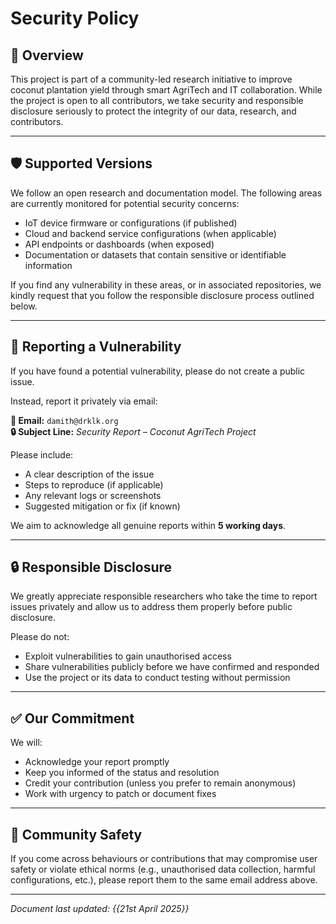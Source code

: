 # Security Policy

## 📌 Overview

This project is part of a community-led research initiative to improve coconut plantation yield through smart AgriTech and IT collaboration. While the project is open to all contributors, we take security and responsible disclosure seriously to protect the integrity of our data, research, and contributors.

---

## 🛡 Supported Versions

We follow an open research and documentation model. The following areas are currently monitored for potential security concerns:

- IoT device firmware or configurations (if published)
- Cloud and backend service configurations (when applicable)
- API endpoints or dashboards (when exposed)
- Documentation or datasets that contain sensitive or identifiable information

If you find any vulnerability in these areas, or in associated repositories, we kindly request that you follow the responsible disclosure process outlined below.

---

## 🧾 Reporting a Vulnerability

If you have found a potential vulnerability, please do not create a public issue.

Instead, report it privately via email:

**📧 Email:** `damith@drklk.org`  
**🔒 Subject Line:** *Security Report – Coconut AgriTech Project*

Please include:

- A clear description of the issue
- Steps to reproduce (if applicable)
- Any relevant logs or screenshots
- Suggested mitigation or fix (if known)

We aim to acknowledge all genuine reports within **5 working days**.

---

## 🔒 Responsible Disclosure

We greatly appreciate responsible researchers who take the time to report issues privately and allow us to address them properly before public disclosure.

Please do not:

- Exploit vulnerabilities to gain unauthorised access
- Share vulnerabilities publicly before we have confirmed and responded
- Use the project or its data to conduct testing without permission

---

## ✅ Our Commitment

We will:

- Acknowledge your report promptly
- Keep you informed of the status and resolution
- Credit your contribution (unless you prefer to remain anonymous)
- Work with urgency to patch or document fixes

---

## 👥 Community Safety

If you come across behaviours or contributions that may compromise user safety or violate ethical norms (e.g., unauthorised data collection, harmful configurations, etc.), please report them to the same email address above.

---

*Document last updated: {{21st April 2025}}*

